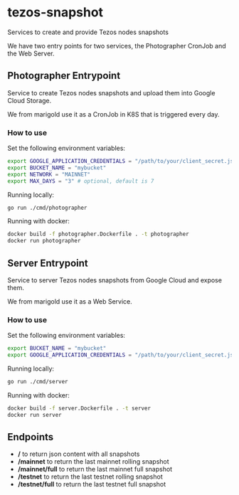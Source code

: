 # tezos-snapshot

Services to create and provide Tezos nodes snapshots

We have two entry points for two services, the Photographer CronJob and the Web Server.
## Photographer Entrypoint

Service to create Tezos nodes snapshots and upload them into Google Cloud Storage.

We from marigold use it as a CronJob in K8S that is triggered every day.

### How to use

Set the following environment variables:

```bash
export GOOGLE_APPLICATION_CREDENTIALS = "/path/to/your/client_secret.json"
export BUCKET_NAME = "mybucket"
export NETWORK = "MAINNET"
export MAX_DAYS = "3" # optional, default is 7
```

Running locally:

```bash
go run ./cmd/photographer
```

Running with docker:

```bash
docker build -f photographer.Dockerfile . -t photographer
docker run photographer
```

## Server Entrypoint

Service to server Tezos nodes snapshots from Google Cloud and expose them.

We from marigold use it as a Web Service.


### How to use

Set the following environment variables:

```bash
export BUCKET_NAME = "mybucket"
export GOOGLE_APPLICATION_CREDENTIALS = "/path/to/your/client_secret.json"
```

Running locally:

```bash
go run ./cmd/server
```

Running with docker:

```bash
docker build -f server.Dockerfile . -t server
docker run server
```

## Endpoints

* **/** to return json content with all snapshots
* **/mainnet** to return the last mainnet rolling snapshot
* **/mainnet/full** to return the last mainnet full snapshot
* **/testnet** to return the last testnet rolling snapshot
* **/testnet/full** to return the last testnet full snapshot
